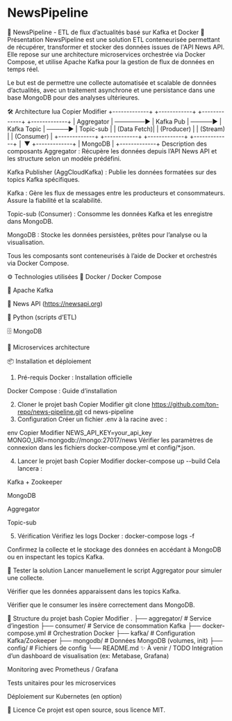 # NewsPipeline
📰 NewsPipeline - ETL de flux d’actualités basé sur Kafka et Docker
🚀 Présentation
NewsPipeline est une solution ETL conteneurisée permettant de récupérer, transformer et stocker des données issues de l'API News API. Elle repose sur une architecture microservices orchestrée via Docker Compose, et utilise Apache Kafka pour la gestion de flux de données en temps réel.

Le but est de permettre une collecte automatisée et scalable de données d’actualités, avec un traitement asynchrone et une persistance dans une base MongoDB pour des analyses ultérieures.

🛠️ Architecture
lua
Copier
Modifier
+-------------+          +------------+         +-------------+         +-------------+
|  Aggregator | ───────► | Kafka Pub  | ─────►  | Kafka Topic | ─────►  | Topic-sub   |
| (Data Fetch)|          | (Producer) |         | (Stream)    |         | (Consumer)  |
+-------------+          +------------+         +-------------+         +-------------+
                                                                              │
                                                                              ▼
                                                                       +-------------+
                                                                       |   MongoDB   |
                                                                       +-------------+
Description des composants
Aggregator : Récupère les données depuis l’API News API et les structure selon un modèle prédéfini.

Kafka Publisher (AggCloudKafka) : Publie les données formatées sur des topics Kafka spécifiques.

Kafka : Gère les flux de messages entre les producteurs et consommateurs. Assure la fiabilité et la scalabilité.

Topic-sub (Consumer) : Consomme les données Kafka et les enregistre dans MongoDB.

MongoDB : Stocke les données persistées, prêtes pour l’analyse ou la visualisation.

Tous les composants sont conteneurisés à l’aide de Docker et orchestrés via Docker Compose.

⚙️ Technologies utilisées
🐳 Docker / Docker Compose

🔁 Apache Kafka

📡 News API (https://newsapi.org)

🧩 Python (scripts d’ETL)

🗄️ MongoDB

🧱 Microservices architecture

📦 Installation et déploiement
1. Pré-requis
Docker : Installation officielle

Docker Compose : Guide d’installation

2. Cloner le projet
bash
Copier
Modifier
git clone https://github.com/ton-repo/news-pipeline.git
cd news-pipeline
3. Configuration
Créer un fichier .env à la racine avec :

env
Copier
Modifier
NEWS_API_KEY=your_api_key
MONGO_URI=mongodb://mongo:27017/news
Vérifier les paramètres de connexion dans les fichiers docker-compose.yml et config/*.json.

4. Lancer le projet
bash
Copier
Modifier
docker-compose up --build
Cela lancera :

Kafka + Zookeeper

MongoDB

Aggregator

Topic-sub

5. Vérification
Vérifiez les logs Docker : docker-compose logs -f

Confirmez la collecte et le stockage des données en accédant à MongoDB ou en inspectant les topics Kafka.

🧪 Tester la solution
Lancer manuellement le script Aggregator pour simuler une collecte.

Vérifier que les données apparaissent dans les topics Kafka.

Vérifier que le consumer les insère correctement dans MongoDB.

📁 Structure du projet
bash
Copier
Modifier
.
├── aggregator/           # Service d’ingestion
├── consumer/             # Service de consommation Kafka
├── docker-compose.yml    # Orchestration Docker
├── kafka/                # Configuration Kafka/Zookeeper
├── mongodb/              # Données MongoDB (volumes, init)
├── config/               # Fichiers de config
└── README.md
✨ À venir / TODO
Intégration d’un dashboard de visualisation (ex: Metabase, Grafana)

Monitoring avec Prometheus / Grafana

Tests unitaires pour les microservices

Déploiement sur Kubernetes (en option)

📄 Licence
Ce projet est open source, sous licence MIT.
